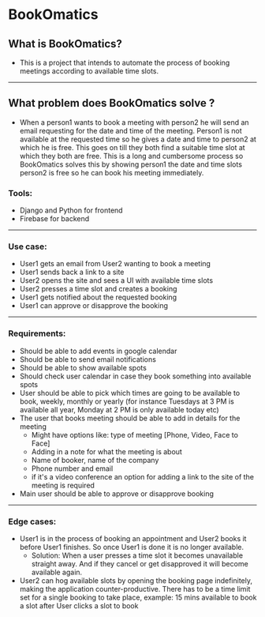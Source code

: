 #                                                      BookOmatics

## What is BookOmatics?
- This is a project that intends to automate the process of booking meetings according to available time slots.

---
## What problem does BookOmatics solve ?
- When a person1 wants to book a meeting with person2 he will send an email requesting for the date and time of the meeting. Person1 is not available at the requested time so he gives a date and time to person2 at which he is free. This goes on till they both find a suitable time slot at which they both are free. This is a long and cumbersome process so BookOmatics solves this by showing person1 the date and time slots person2 is free so he can book his meeting immediately.

### Tools:
- Django and Python for frontend
- Firebase for backend

---

### Use case:
- User1 gets an email from User2 wanting to book a meeting
- User1 sends back a link to a site 
- User2 opens the site and sees a UI with available time slots
- User2 presses a time slot and creates a booking
- User1 gets notified about the requested booking
- User1 can approve or disapprove the booking

---

### Requirements:
- Should be able to add events in google calendar
- Should be able to send email notifications
- Should be able to show available spots
- Should check user calendar in case they book something into available spots
- User should be able to pick which times are going to be available to book, weekly, monthly or yearly (for instance Tuesdays at 3 PM is available all year, Monday at 2 PM is only available today etc)
- The user that books meeting should be able to add in details for the meeting
    - Might have options like: type of meeting [Phone, Video, Face to Face]
    - Adding in a note for what the meeting is about 
    - Name of booker, name of the company
    - Phone number and email
    - if it's a video conference an option for adding a link to the site of the meeting is required
- Main user should be able to approve or disapprove booking 

---

### Edge cases:
- User1 is in the process of booking an appointment and User2 books it before User1 finishes. So once User1 is done it is no longer available.
    - Solution: When a user presses a time slot it becomes unavailable straight away. And if they cancel or get disapproved it will become available again.
- User2 can hog available slots by opening the booking page indefinitely, making the application counter-productive. There has to be a time limit set for a single booking to take place, example: 15 mins available to book a slot after User clicks a slot to book

